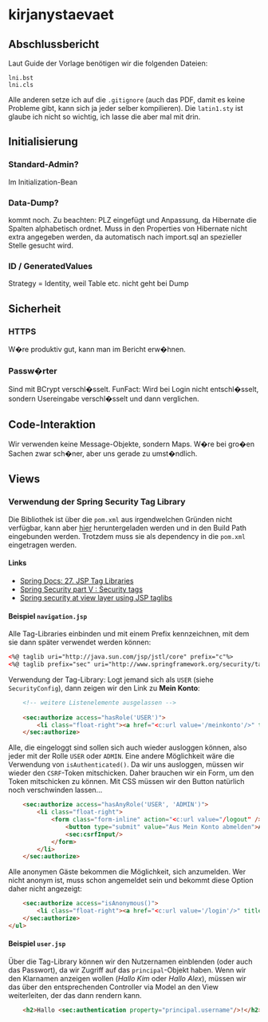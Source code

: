<!-- Grundlage für unseren Bericht -->
<!-- Hier können wir immer mal wieder den aktuellen Stand und Entscheidungen festhalten, um damit unseren Bericht zu füllen -->

# kirjanystaevaet

## Abschlussbericht
Laut Guide der Vorlage benötigen wir die folgenden Dateien:
	
	lni.bst
	lni.cls

Alle anderen setze ich auf die `.gitignore` (auch das PDF, damit es keine Probleme gibt, kann sich ja jeder selber kompilieren). Die `latin1.sty` ist glaube ich nicht so wichtig, ich lasse die aber mal mit drin.

## Initialisierung

### Standard-Admin?

Im Initialization-Bean

### Data-Dump?

kommt noch. Zu beachten: PLZ eingefügt und Anpassung, da Hibernate die Spalten alphabetisch ordnet. Muss in den Properties von Hibernate nicht extra angegeben werden, da automatisch nach import.sql an spezieller Stelle gesucht wird.

### ID / GeneratedValues

Strategy = Identity, weil Table etc. nicht geht bei Dump

## Sicherheit

### HTTPS

W�re produktiv gut, kann man im Bericht erw�hnen.

### Passw�rter

Sind mit BCrypt verschl�sselt. FunFact: Wird bei Login nicht entschl�sselt, sondern Usereingabe verschl�sselt und dann verglichen.

## Code-Interaktion

Wir verwenden keine Message-Objekte, sondern Maps. W�re bei gro�en Sachen zwar sch�ner, aber uns gerade zu umst�ndlich.

## Views

### Verwendung der Spring Security Tag Library

Die Bibliothek ist über die `pom.xml` aus irgendwelchen Gründen nicht verfügbar, kann aber [hier](http://mvnrepository.com/artifact/org.springframework.security/spring-security-taglibs/4.0.3.RELEASE) heruntergeladen werden und in den Build Path eingebunden werden. Trotzdem muss sie als dependency in die `pom.xml` eingetragen werden.

#### Links
- [Spring Docs: 27. JSP Tag Libraries](https://docs.spring.io/spring-security/site/docs/current/reference/html/taglibs.html)
- [Spring Security part V : Security tags](https://doanduyhai.wordpress.com/2012/02/26/spring-security-part-v-security-tags/)
- [Spring security at view layer using JSP taglibs](http://howtodoinjava.com/2013/04/18/spring-security-at-view-layer-using-jsp-taglibs/)

#### Beispiel `navigation.jsp`

Alle Tag-Libraries einbinden und mit einem Prefix kennzeichnen, mit dem sie dann später verwendet werden können:

```html
<%@ taglib uri="http://java.sun.com/jsp/jstl/core" prefix="c"%>
<%@ taglib prefix="sec" uri="http://www.springframework.org/security/tags" %>
```

Verwendung der Tag-Library: Logt jemand sich als `USER` (siehe `SecurityConfig`), dann zeigen wir den Link zu __Mein Konto__:

```html
	<!-- weitere Listenelemente ausgelassen -->
	
	<sec:authorize access="hasRole('USER')">
		<li class="float-right"><a href="<c:url value='/meinkonto'/>" title="Mein Konto anzeigen">Mein Konto</a></li>
	</sec:authorize>
```

Alle, die eingeloggt sind sollen sich auch wieder ausloggen können, also jeder mit der Rolle `USER` oder `ADMIN`. Eine andere Möglichkeit wäre die Verwendung von `isAuthenticated()`. Da wir uns ausloggen, müssen wir wieder den `CSRF`-Token mitschicken. Daher brauchen wir ein Form, um den Token mitschicken zu können. Mit CSS müssen wir den Button natürlich noch verschwinden lassen...

```html
	<sec:authorize access="hasAnyRole('USER', 'ADMIN')">
		<li class="float-right">
			<form class="form-inline" action="<c:url value="/logout" />" method="post">
				<button type="submit" value="Aus Mein Konto abmelden">Abmelden</button>
				<sec:csrfInput/>
			</form>
		</li>
	</sec:authorize>
```

Alle anonymen Gäste bekommen die Möglichkeit, sich anzumelden. Wer nicht anonym ist, muss schon angemeldet sein und bekommt diese Option daher nicht angezeigt:

```html
	<sec:authorize access="isAnonymous()">
		<li class="float-right"><a href="<c:url value='/login'/>" title="In Mein Konto einloggen">Anmelden</a></li>
	</sec:authorize>
</ul>
```

#### Beispiel `user.jsp`
Über die Tag-Library können wir den Nutzernamen einblenden (oder auch das Passwort), da wir Zugriff auf das `principal`-Objekt haben. Wenn wir den Klarnamen anzeigen wollen (_Hallo Kim_ oder _Hallo Alex_), müssen wir das über den entsprechenden Controller via Model an den View weiterleiten, der das dann rendern kann.

```html
	<h2>Hallo <sec:authentication property="principal.username"/>!</h2>
```